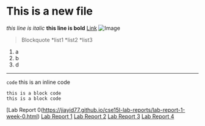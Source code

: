 # This is a new file
*this line is italic*
**this line is bold**
[Link](https://jiayid77.github.io/cse15l-lab-reports/)
![Image](https://www.rd.com/wp-content/uploads/2021/01/GettyImages-1175550351.jpg)
> Blockquote
*list1
*list2
*list3
1. a
2. b
3. d
---
`code` this is an inline code
```
this is a block code
this is a block code
```
[Lab Report 0(https://jiayid77.github.io/cse15l-lab-reports/lab-report-1-week-0.html)
[Lab Report 1](https://jiayid77.github.io/cse15l-lab-reports/lab-report-2-week-1.html)
[Lab Report 2](https://jiayid77.github.io/cse15l-lab-reports/lab-report-2-week-3.html)
[Lab Report 3](https://jiayid77.github.io/cse15l-lab-reports/lab-report-3-week-5.html)
[Lab Report 4](https://jiayid77.github.io/cse15l-lab-reports/lab-report-4-week-7.html)
